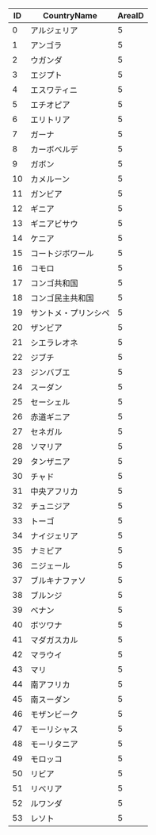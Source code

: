 | ID |  CountryName | AreaID |
| ------------ | ------------ | ------ |
| 0 |アルジェリア |5 |
| 1 |アンゴラ |5 |
| 2 |ウガンダ |5 |
| 3 |エジプト |5 |
| 4 |エスワティニ |5 |
| 5 |エチオピア |5 |
| 6 |エリトリア |5 |
| 7 |ガーナ |5 |
| 8 |カーボベルデ |5 |
| 9 |ガボン |5 |
| 10 |カメルーン |5 |
| 11 |ガンビア |5 |
| 12 |ギニア |5 |
| 13 |ギニアビサウ |5 |
| 14 |ケニア |5 |
| 15 |コートジボワール |5 |
| 16 |コモロ |5 |
| 17 |コンゴ共和国 |5 |
| 18 |コンゴ民主共和国 |5 |
| 19 |サントメ・プリンシペ |5 |
| 20 |ザンビア |5 |
| 21 |シエラレオネ |5 |
| 22 |ジブチ |5 |
| 23 |ジンバブエ |5 |
| 24 |スーダン |5 |
| 25 |セーシェル |5 |
| 26 |赤道ギニア |5 |
| 27 |セネガル |5 |
| 28 |ソマリア |5 |
| 29 |タンザニア |5 |
| 30 |チャド |5 |
| 31 |中央アフリカ |5 |
| 32 |チュニジア |5 |
| 33 |トーゴ |5 |
| 34 |ナイジェリア |5 |
| 35 |ナミビア |5 |
| 36 |ニジェール |5 |
| 37 |ブルキナファソ |5 |
| 38 |ブルンジ |5 |
| 39 |ベナン |5 |
| 40 |ボツワナ |5 |
| 41 |マダガスカル |5 |
| 42 |マラウイ |5 |
| 43 |マリ |5 |
| 44 |南アフリカ |5 |
| 45 |南スーダン |5 |
| 46 |モザンビーク |5 |
| 47 |モーリシャス |5 |
| 48 |モーリタニア |5 |
| 49 |モロッコ |5 |
| 50 |リビア |5 |
| 51 |リベリア |5 |
| 52 |ルワンダ |5 |
| 53 |レソト |5 |
